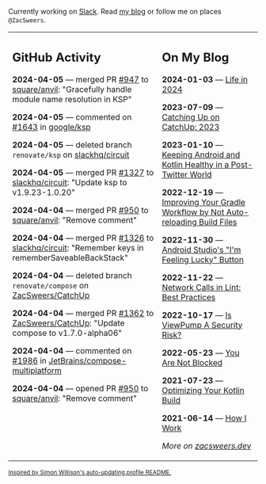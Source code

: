 Currently working on [Slack](https://slack.com/). Read [my blog](https://zacsweers.dev/) or follow me on places `@ZacSweers`.

<table><tr><td valign="top" width="60%">

## GitHub Activity
<!-- githubActivity starts -->
**2024-04-05** — merged PR [#947](https://github.com/square/anvil/pull/947) to [square/anvil](https://github.com/square/anvil): "Gracefully handle module name resolution in KSP"

**2024-04-05** — commented on [#1643](https://github.com/google/ksp/issues/1643#issuecomment-2040315658) in [google/ksp](https://github.com/google/ksp)

**2024-04-05** — deleted branch `renovate/ksp` on [slackhq/circuit](https://github.com/slackhq/circuit)

**2024-04-05** — merged PR [#1327](https://github.com/slackhq/circuit/pull/1327) to [slackhq/circuit](https://github.com/slackhq/circuit): "Update ksp to v1.9.23-1.0.20"

**2024-04-04** — merged PR [#950](https://github.com/square/anvil/pull/950) to [square/anvil](https://github.com/square/anvil): "Remove comment"

**2024-04-04** — merged PR [#1326](https://github.com/slackhq/circuit/pull/1326) to [slackhq/circuit](https://github.com/slackhq/circuit): "Remember keys in rememberSaveableBackStack"

**2024-04-04** — deleted branch `renovate/compose` on [ZacSweers/CatchUp](https://github.com/ZacSweers/CatchUp)

**2024-04-04** — merged PR [#1362](https://github.com/ZacSweers/CatchUp/pull/1362) to [ZacSweers/CatchUp](https://github.com/ZacSweers/CatchUp): "Update compose to v1.7.0-alpha06"

**2024-04-04** — commented on [#1986](https://github.com/JetBrains/compose-multiplatform/issues/1986#issuecomment-2038256724) in [JetBrains/compose-multiplatform](https://github.com/JetBrains/compose-multiplatform)

**2024-04-04** — opened PR [#950](https://github.com/square/anvil/pull/950) to [square/anvil](https://github.com/square/anvil): "Remove comment"
<!-- githubActivity ends -->
</td><td valign="top" width="40%">

## On My Blog
<!-- blog starts -->
**2024-01-03** — [Life in 2024](https://www.zacsweers.dev/life-in-2024/)

**2023-07-09** — [Catching Up on CatchUp: 2023](https://www.zacsweers.dev/catching-up-on-catchup-2023/)

**2023-01-10** — [Keeping Android and Kotlin Healthy in a Post-Twitter World](https://www.zacsweers.dev/keeping-android-healthy/)

**2022-12-19** — [Improving Your Gradle Workflow by Not Auto-reloading Build Files](https://www.zacsweers.dev/improving-your-workflow-by-not-auto-reloading-build-files/)

**2022-11-30** — [Android Studio's "I'm Feeling Lucky" Button](https://www.zacsweers.dev/android-studios-im-feeling-lucky-button/)

**2022-11-22** — [Network Calls in Lint: Best Practices](https://www.zacsweers.dev/network-calls-in-lint-best-practices/)

**2022-10-17** — [Is ViewPump A Security Risk?](https://www.zacsweers.dev/is-viewpump-a-security-risk/)

**2022-05-23** — [You Are Not Blocked](https://www.zacsweers.dev/you-are-not-blocked/)

**2021-07-23** — [Optimizing Your Kotlin Build](https://www.zacsweers.dev/optimizing-your-kotlin-build/)

**2021-06-14** — [How I Work](https://www.zacsweers.dev/how-i-work/)
<!-- blog ends -->
_More on [zacsweers.dev](https://zacsweers.dev/)_
</td></tr></table>

<sub><a href="https://simonwillison.net/2020/Jul/10/self-updating-profile-readme/">Inspired by Simon Willison's auto-updating profile README.</a></sub>